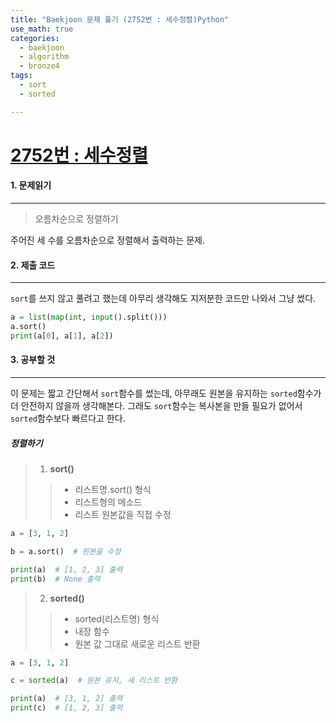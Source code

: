 ```yaml
---
title: "Baekjoon 문제 풀기 (2752번 : 세수정렬)Python"
use_math: true
categories:
  - baekjoon
  - algorithm
  - bronze4
tags:
  - sort
  - sorted

---
```



# [2752번 : 세수정렬](https://www.acmicpc.net/problem/2752)

#### 1. 문제읽기
---

> 오름차순으로 정렬하기  

주어진 세 수를 오름차순으로 정렬해서 출력하는 문제.   



#### 2. 제출 코드 
---

`sort`를 쓰지 않고 풀려고 했는데 아무리 생각해도 지저분한 코드만 나와서 그냥 썼다.  


```python
a = list(map(int, input().split()))
a.sort()
print(a[0], a[1], a[2])
```



#### 3. 공부할 것
---

이 문제는 짧고 간단해서 `sort`함수를 썼는데, 아무래도 원본을 유지하는 `sorted`함수가 더 안전하지 않을까 생각해본다. 그래도 `sort`함수는 복사본을 만들 필요가 없어서 `sorted`함수보다 빠르다고 한다.   



##### 정렬하기



> 1. **sort()**  
>> * 리스트명.sort() 형식 
>> * 리스트형의 메소드
>> * 리스트 원본값을 직접 수정  

```python
a = [3, 1, 2]

b = a.sort()  # 원본을 수정

print(a)  # [1, 2, 3] 출력
print(b)  # None 출력
```



> 2. **sorted()**
>> * sorted(리스트명) 형식
>> * 내장 함수
>> * 원본 값 그대로 새로운 리스트 반환

```python
a = [3, 1, 2]

c = sorted(a)  # 원본 유지, 새 리스트 반환

print(a)  # [3, 1, 2] 출력
print(c)  # [1, 2, 3] 출력
```

